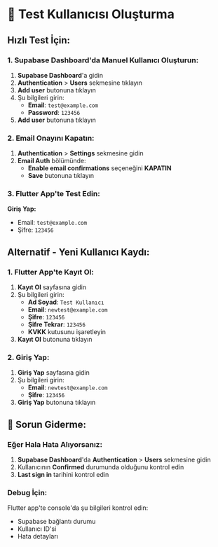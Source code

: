 # 🧪 Test Kullanıcısı Oluşturma

## Hızlı Test İçin:

### 1. Supabase Dashboard'da Manuel Kullanıcı Oluşturun:

1. **Supabase Dashboard**'a gidin
2. **Authentication** > **Users** sekmesine tıklayın
3. **Add user** butonuna tıklayın
4. Şu bilgileri girin:
   - **Email**: `test@example.com`
   - **Password**: `123456`
5. **Add user** butonuna tıklayın

### 2. Email Onayını Kapatın:

1. **Authentication** > **Settings** sekmesine gidin
2. **Email Auth** bölümünde:
   - **Enable email confirmations** seçeneğini **KAPATIN**
   - **Save** butonuna tıklayın

### 3. Flutter App'te Test Edin:

**Giriş Yap:**

- Email: `test@example.com`
- Şifre: `123456`

## Alternatif - Yeni Kullanıcı Kaydı:

### 1. Flutter App'te Kayıt Ol:

1. **Kayıt Ol** sayfasına gidin
2. Şu bilgileri girin:
   - **Ad Soyad**: `Test Kullanıcı`
   - **Email**: `newtest@example.com`
   - **Şifre**: `123456`
   - **Şifre Tekrar**: `123456`
   - **KVKK** kutusunu işaretleyin
3. **Kayıt Ol** butonuna tıklayın

### 2. Giriş Yap:

1. **Giriş Yap** sayfasına gidin
2. Şu bilgileri girin:
   - **Email**: `newtest@example.com`
   - **Şifre**: `123456`
3. **Giriş Yap** butonuna tıklayın

## 🔧 Sorun Giderme:

### Eğer Hala Hata Alıyorsanız:

1. **Supabase Dashboard**'da **Authentication** > **Users** sekmesine gidin
2. Kullanıcının **Confirmed** durumunda olduğunu kontrol edin
3. **Last sign in** tarihini kontrol edin

### Debug İçin:

Flutter app'te console'da şu bilgileri kontrol edin:

- Supabase bağlantı durumu
- Kullanıcı ID'si
- Hata detayları
